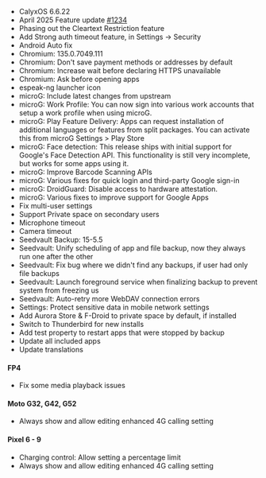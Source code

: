 * CalyxOS 6.6.22
* April 2025 Feature update [#1234](https://gitlab.com/CalyxOS/calyxos/-/issues/1234)
* Phasing out the Cleartext Restriction feature
* Add Strong auth timeout feature, in Settings -> Security
* Android Auto fix
* Chromium: 135.0.7049.111
* Chromium: Don't save payment methods or addresses by default
* Chromium: Increase wait before declaring HTTPS unavailable
* Chromium: Ask before opening apps
* espeak-ng launcher icon
* microG: Include latest changes from upstream
* microG: Work Profile: You can now sign into various work accounts that setup a work profile when using microG.
* microG: Play Feature Delivery: Apps can request installation of additional languages or features from split packages. You can activate this from microG Settings > Play Store
* microG: Face detection: This release ships with initial support for Google's Face Detection API. This functionality is still very incomplete, but works for some apps using it.
* microG: Improve Barcode Scanning APIs
* microG: Various fixes for quick login and third-party Google sign-in
* microG: DroidGuard: Disable access to hardware attestation.
* microG: Various fixes to improve support for Google Apps
* Fix multi-user settings
* Support Private space on secondary users
* Microphone timeout
* Camera timeout
* Seedvault Backup: 15-5.5
* Seedvault: Unify scheduling of app and file backup, now they always run one after the other
* Seedvault: Fix bug where we didn't find any backups, if user had only file backups
* Seedvault: Launch foreground service when finalizing backup to prevent system from freezing us
* Seedvault: Auto-retry more WebDAV connection errors
* Settings: Protect sensitive data in mobile network settings
* Add Aurora Store & F-Droid to private space by default, if installed
* Switch to Thunderbird for new installs
* Add test property to restart apps that were stopped by backup
* Update all included apps
* Update translations

#### FP4
* Fix some media playback issues

#### Moto G32, G42, G52
* Always show and allow editing enhanced 4G calling setting

#### Pixel 6 - 9
* Charging control: Allow setting a percentage limit
* Always show and allow editing enhanced 4G calling setting
